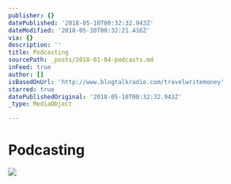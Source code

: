 ```yaml
---
publisher: {}
datePublished: '2018-05-10T00:32:32.943Z'
dateModified: '2018-05-10T00:32:21.416Z'
via: {}
description: ''
title: Podcasting
sourcePath: _posts/2018-01-04-podcasts.md
inFeed: true
author: []
isBasedOnUrl: 'http://www.blogtalkradio.com/travelwritemoney'
starred: true
datePublishedOriginal: '2018-05-10T00:32:32.943Z'
_type: MediaObject

---
```

# Podcasting
![](https://the-grid-user-content.s3-us-west-2.amazonaws.com/1d843ede-9491-4832-ad2a-c6574a406f8e.jpg)